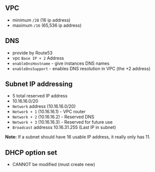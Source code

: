 ## VPC

- minimum `/28` (16 ip address)
- maximum `/16` (65,536 ip address)

## DNS

- provide by Route53
- vpc `Base IP + 2` Address
- `enableDnsHostname` - give instances DNS names
- `enableDnsSupport` - enables DNS resolution in VPC (the +2 address)

## Subnet IP addressing

- 5 total reserved IP address
- 10.16.16.0/20
- `Network` address (10.16.16.0/20)
- `Network + 1` (10.16.16.1) - VPC router
- `Network + 2` (10.16.16.2) - Reserved DNS
- `Network + 3` (10.16.16.3) - Reserved for future use
- `Broadcast` addresss 10.16.31.255 (Last IP in subnet)

**Note:** If a subnet should have 16 usable IP address, it really only has 11.

## DHCP option set

- CANNOT be modified (must create new)
